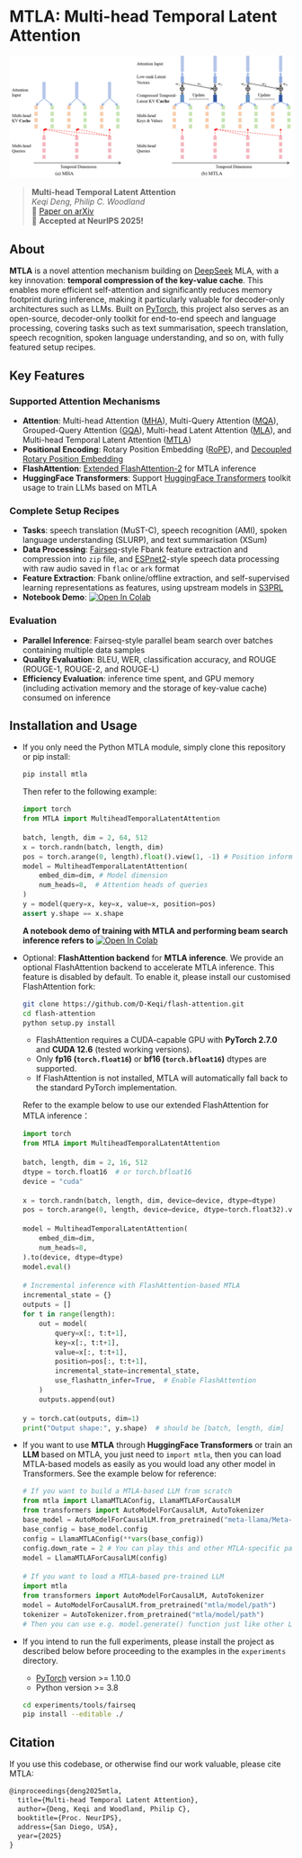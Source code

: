 # MTLA: Multi-head Temporal Latent Attention

![MTLA](assets/mtla.png "Multi-head Temporal Latent Attention")
> **Multi-head Temporal Latent Attention**\
> *Keqi Deng, Philip C. Woodland*  
> 📄 [Paper on arXiv](https://arxiv.org/abs/2505.13544)  
> 🎉 **Accepted at NeurIPS 2025!**  
## About

**MTLA** is a novel attention mechanism building on [DeepSeek](https://github.com/deepseek-ai/DeepSeek-V3) MLA, with a key innovation: **temporal compression of the key-value cache**. This enables more efficient self-attention and significantly reduces memory footprint during inference, making it particularly valuable for decoder-only architectures such as LLMs. Built on [PyTorch](http://pytorch.org/), this project also serves as an open-source, decoder-only toolkit for end-to-end speech and language processing, covering tasks such as text summarisation, speech translation, speech recognition, spoken language understanding, and so on, with fully featured setup recipes.

## Key Features

### Supported Attention Mechanisms
- **Attention**: Multi-head Attention ([MHA](https://arxiv.org/pdf/1706.03762)), Multi-Query Attention ([MQA](https://arxiv.org/pdf/1911.02150)), Grouped-Query Attention ([GQA](https://arxiv.org/pdf/2305.13245)), Multi-head Latent Attention ([MLA](https://arxiv.org/pdf/2405.04434)), and Multi-head Temporal Latent Attention ([MTLA](https://arxiv.org/pdf/2505.13544))
- **Positional Encoding**: Rotary Position Embedding ([RoPE](https://arxiv.org/pdf/2104.09864)), and [Decoupled Rotary Position Embedding](https://arxiv.org/pdf/2405.04434)
- **FlashAttention**: [Extended FlashAttention-2](https://github.com/D-Keqi/flash-attention) for MTLA inference
- **HuggingFace Transformers**: Support [HuggingFace Transformers](https://github.com/huggingface/transformers) toolkit usage to train LLMs based on MTLA

### Complete Setup Recipes
- **Tasks**: speech translation (MuST-C), speech recognition (AMI), spoken language understanding (SLURP), and text summarisation (XSum)
- **Data Processing**: [Fairseq](https://github.com/facebookresearch/fairseq)-style Fbank feature extraction and compression into `zip` file, and [ESPnet2](https://github.com/espnet/espnet)-style speech data processing with raw audio saved in `flac` or `ark` format
- **Feature Extraction**: Fbank online/offline extraction, and self-supervised learning representations as features, using upstream models in [S3PRL](https://github.com/s3prl/s3prl)
- **Notebook Demo**: [![Open In Colab](https://colab.research.google.com/assets/colab-badge.svg)](https://colab.research.google.com/github/D-Keqi/mtla/blob/main/assets/MTLA.ipynb)

### Evaluation
- **Parallel Inference**: Fairseq-style parallel beam search over batches containing multiple data samples
- **Quality Evaluation**: BLEU, WER, classification accuracy, and ROUGE (ROUGE-1, ROUGE-2, and ROUGE-L)
- **Efficiency Evaluation**: inference time spent, and GPU memory (including activation memory and the storage of key-value cache) consumed on inference

## Installation and Usage
- If you only need the Python MTLA module, simply clone this repository or pip install:
  ``` bash
  pip install mtla
  ```
  Then refer to the following example:
  ``` python
  import torch
  from MTLA import MultiheadTemporalLatentAttention
  
  batch, length, dim = 2, 64, 512
  x = torch.randn(batch, length, dim)
  pos = torch.arange(0, length).float().view(1, -1) # Position information
  model = MultiheadTemporalLatentAttention(
      embed_dim=dim, # Model dimension
      num_heads=8,  # Attention heads of queries
  )
  y = model(query=x, key=x, value=x, position=pos)
  assert y.shape == x.shape
  ```
  **A notebook demo of training with MTLA and performing beam search inference refers to**
[![Open In Colab](https://colab.research.google.com/assets/colab-badge.svg)](https://colab.research.google.com/github/D-Keqi/mtla/blob/main/assets/MTLA.ipynb)
- Optional: **FlashAttention backend** for **MTLA inference**. We provide an optional FlashAttention backend to accelerate MTLA inference. This feature is disabled by default. To enable it, please install our customised FlashAttention fork:
  ``` bash
  git clone https://github.com/D-Keqi/flash-attention.git
  cd flash-attention
  python setup.py install
  ```
  - FlashAttention requires a CUDA-capable GPU with **PyTorch 2.7.0** and **CUDA 12.6** (tested working versions).
  - Only **fp16 (`torch.float16`)** or **bf16 (`torch.bfloat16`)** dtypes are supported.  
  - If FlashAttention is not installed, MTLA will automatically fall back to the standard PyTorch implementation.
  
  Refer to the example below to use our extended FlashAttention for MTLA inference：
  ```python
  import torch
  from MTLA import MultiheadTemporalLatentAttention
  
  batch, length, dim = 2, 16, 512
  dtype = torch.float16  # or torch.bfloat16
  device = "cuda"
  
  x = torch.randn(batch, length, dim, device=device, dtype=dtype)
  pos = torch.arange(0, length, device=device, dtype=torch.float32).view(1, -1)
  
  model = MultiheadTemporalLatentAttention(
      embed_dim=dim,
      num_heads=8,
  ).to(device, dtype=dtype)
  model.eval()
  
  # Incremental inference with FlashAttention-based MTLA
  incremental_state = {}
  outputs = []
  for t in range(length):
      out = model(
          query=x[:, t:t+1],
          key=x[:, t:t+1],
          value=x[:, t:t+1],
          position=pos[:, t:t+1],
          incremental_state=incremental_state,
          use_flashattn_infer=True,  # Enable FlashAttention
      )
      outputs.append(out)
  
  y = torch.cat(outputs, dim=1)
  print("Output shape:", y.shape)  # should be [batch, length, dim]
  ```
- If you want to use **MTLA** through **HuggingFace Transformers** or train an **LLM** based on MTLA, you just need to `import mtla`, then you can load MTLA-based models as easily as you would load any other model in Transformers. See the example below for reference:
  ``` python
  # If you want to build a MTLA-based LLM from scratch
  from mtla import LlamaMTLAConfig, LlamaMTLAForCausalLM
  from transformers import AutoModelForCausalLM, AutoTokenizer
  base_model = AutoModelForCausalLM.from_pretrained("meta-llama/Meta-Llama-3-8B") # Just an example
  base_config = base_model.config
  config = LlamaMTLAConfig(**vars(base_config))
  config.down_rate = 2 # You can play this and other MTLA-specific parameters
  model = LlamaMTLAForCausalLM(config)

  # If you want to load a MTLA-based pre-trained LLM
  import mtla
  from transformers import AutoModelForCausalLM, AutoTokenizer
  model = AutoModelForCausalLM.from_pretrained("mtla/model/path")
  tokenizer = AutoTokenizer.from_pretrained("mtla/model/path")
  # Then you can use e.g. model.generate() function just like other LLMs
  ```
- If you intend to run the full experiments, please install the project as described below before proceeding to the examples in the `experiments` directory.
  * [PyTorch](http://pytorch.org/) version >= 1.10.0
  * Python version >= 3.8
  ``` bash
  cd experiments/tools/fairseq
  pip install --editable ./
  ```

## Citation

If you use this codebase, or otherwise find our work valuable, please cite MTLA:
```
@inproceedings{deng2025mtla,
  title={Multi-head Temporal Latent Attention},
  author={Deng, Keqi and Woodland, Philip C},
  booktitle={Proc. NeurIPS},
  address={San Diego, USA},
  year={2025}
}
```
